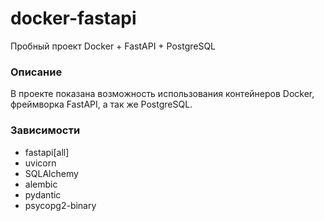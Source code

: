 # docker-fastapi
Пробный проект Docker + FastAPI + PostgreSQL

### Описание
В проекте показана возможность использования контейнеров Docker, фреймворка FastAPI, а так же  PostgreSQL.

### Зависимости
- fastapi[all]
- uvicorn
- SQLAlchemy
- alembic
- pydantic
- psycopg2-binary